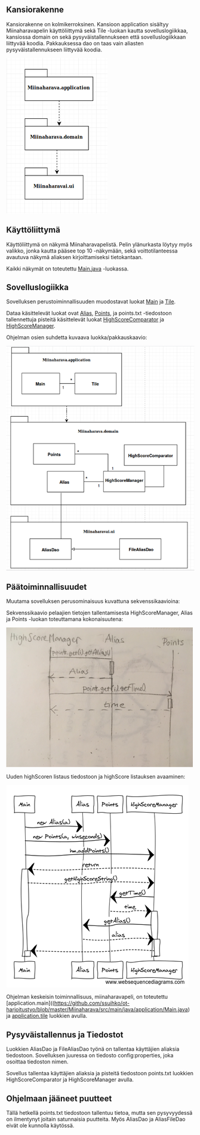 ## Kansiorakenne

Kansiorakenne on kolmikerroksinen. Kansioon application sisältyy Miinaharavapelin käyttöliittymä sekä Tile -luokan kautta sovelluslogiikkaa, kansiossa domain on sekä pysyväistallennukseen että sovelluslogiikkaan liittyvää koodia. Pakkauksessa dao on taas vain aliasten pysyväistallennukseen liittyvää koodia.

<img src="https://github.com/ssuihko/ot-harjoitustyo/blob/master/dokumentaatio/kuvat/kansiot.png">

## Käyttöliittymä

Käyttöliittymä on näkymä Miinaharavapelistä. Pelin ylänurkasta löytyy myös valikko, jonka kautta pääsee top 10 -näkymään, sekä voittotilanteessa avautuva näkymä aliaksen kirjoittamiseksi tietokantaan. 

Kaikki näkymät on toteutettu [Main.java](https://github.com/ssuihko/ot-harjoitustyo/blob/master/Miinaharava/src/main/java/application/Main.java) -luokassa.

## Sovelluslogiikka

Sovelluksen perustoiminnallisuuden muodostavat luokat [Main](https://github.com/ssuihko/ot-harjoitustyo/blob/master/Miinaharava/src/main/java/application/Main.java) ja [Tile](https://github.com/ssuihko/ot-harjoitustyo/blob/master/Miinaharava/src/main/java/application/Tile.java). 

Dataa käsittelevät luokat ovat [Alias](https://github.com/ssuihko/ot-harjoitustyo/blob/master/Miinaharava/src/main/java/domain/Alias.java), [Points](https://github.com/ssuihko/ot-harjoitustyo/blob/master/Miinaharava/src/main/java/domain/Points.java), ja points.txt -tiedostoon tallennettuja pisteitä käsittelevät luokat [HighScoreComparator](https://github.com/ssuihko/ot-harjoitustyo/blob/master/Miinaharava/src/main/java/domain/HighScoreComparator.java) ja [HighScoreManager](https://github.com/ssuihko/ot-harjoitustyo/blob/master/Miinaharava/src/main/java/domain/HighScoreManager.java). 

Ohjelman osien suhdetta kuvaava luokka/pakkauskaavio:

<img src="https://github.com/ssuihko/ot-harjoitustyo/blob/master/dokumentaatio/kuvat/LuokkaPakkaus.png">

## Päätoiminnallisuudet

Muutama sovelluksen perusominaisuus kuvattuna sekvenssikaavioina:

Sekvenssikaavio pelaajien tietojen tallentamisesta HighScoreManager, Alias ja Points -luokan toteuttamana kokonaisuutena: 

<img src="https://github.com/ssuihko/ot-harjoitustyo/blob/master/dokumentaatio/kuvat/IMG_2830.jpg" width="500" heigth="550">

Uuden highScoren listaus tiedostoon ja highScore listauksen avaaminen:

<img src="https://github.com/ssuihko/ot-harjoitustyo/blob/master/dokumentaatio/kuvat/sekvenssikaav.png">

Ohjelman keskeisin toiminnallisuus, miinaharavapeli, on toteutettu [application.main]((https://github.com/ssuihko/ot-harjoitustyo/blob/master/Miinaharava/src/main/java/application/Main.java) ja [application.tile](https://github.com/ssuihko/ot-harjoitustyo/blob/master/Miinaharava/src/main/java/application/Tile.java) luokkien avulla.

## Pysyväistallennus ja Tiedostot

Luokkien AliasDao ja FileAliasDao työnä on tallentaa käyttäjien aliaksia tiedostoon. Sovelluksen juuressa on tiedosto config:properties, joka osoittaa tiedoston nimen.  

Sovellus tallentaa käyttäjien aliaksia ja pisteitä tiedostoon points.txt luokkien HighScoreComparator ja HighScoreManager avulla.

## Ohjelmaan jääneet puutteet

Tällä hetkellä points.txt tiedostoon tallentuu tietoa, mutta sen pysyvyydessä on ilmentynyt joitain satunnaisia puutteita. Myös AliasDao ja AliasFileDao eivät ole ḱunnolla käytössä. 



